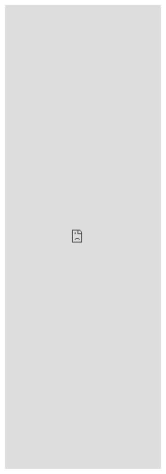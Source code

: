 <iframe width="100%" height="1500" frameborder="0"
  src="https://observablehq.com/embed/9388136d04ae393f?cell=*&api_key=bcc2de5929cc2164570c227f8ce9c5ef583a1525"></iframe>